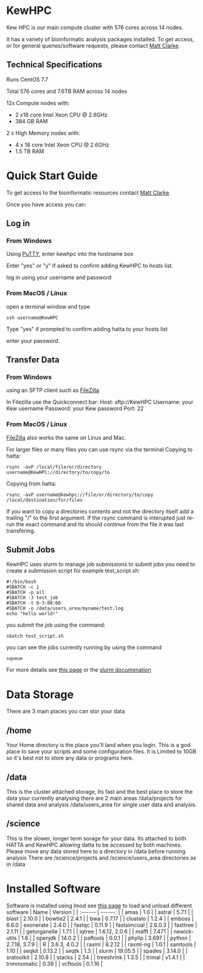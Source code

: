 # KewHPC

Kew HPC is our main compute cluster with 576 cores across 14 nodes.

It has a variety of bioinformatic analysis packages installed. To get access, or for general queries/software requests, please contact [Matt Clarke](mailto:m.clarke@kew.org).

## Technical Specifications
Runs CentOS 7.7

Total 576 cores and 7.6TB RAM across 14 nodes

12x Compute nodes with:

* 2 x18 core Intel Xeon CPU @ 2.6GHz
* 384 GB RAM

2 x High Memory nodes with:

* 4 x 18  core Intel Xeon CPU @ 2.6GHz
* 1.5 TB RAM


# Quick Start Guide
To get access to the bioinformatic resources contact [Matt Clarke](mailto:m.clarke@kew.org)

Once you have access you can:

## Log in
### From Windows
Using [PuTTY](https://www.chiark.greenend.org.uk/~sgtatham/putty/latest.html), enter kewhpc into the hostname box

Enter "yes" or "y" if asked to confirm adding KewHPC to hosts list.

log in using your username and password

### From MacOS / Linux

open a terminal window and type

	ssh username@KewHPC

Type "yes" if prompted to confirm adding hatta to your hosts list

enter your password.

## Transfer Data
### From Windows
using an SFTP client such as [FileZilla](https://filezilla-project.org/download.php?platform=win64)

In Filezilla use the Quickconnect bar:
Host: sftp://KewHPC
Username: your Kew username
Password: your Kew password
Port: 22 

### From MacOS / Linux
[FileZilla](https://filezilla-project.org) also works the same on Linux and Mac.

For larger files or many files you can use rsync via the terminal
Copying to hatta:

	rsync -avP /local/file/or/directory username@KewHPC://directory/to/copy/to

Copying from hatta:

	rsync -avP username@kewhpc://file/or/directory/to/copy /local/destination/for/files

If you want to copy a directories contents and not the directory itself add a trailing "/" to the first argument.
If the rsync command is interupted just re-run the exact command and its should continue from the file it was last transfering.

## Submit Jobs
KewHPC uses slurm to manage job submissions
to submit jobs you need to create a submission script
for example test_script.sh: 

	#!/bin/bash 
	#SBATCH -c 1
	#SBATCH -p all
	#SBATCH -J test_job
	#SBATCH -t 0-3:00:00
	#SBATCH -o /data/users_area/myname/test.log
	echo "hello world!"

you submit the job using the command:

	sbatch test_script.sh

you can see the jobs currently running by using the command 

	squeue

For more details see [this page](./software/slurm.md) or the [slurm documenation](https://slurm.schedmd.com/)

# Data Storage
There are 3 main places you can stor your data

## /home 
Your Home directory is the place you'll land when you login.
This is a god place to save your scripts and some configuration files.
It is Limited to 10GB so it's best not to store any data or programs here.
## /data
This is the cluster attached storage, Its fast and the best place to store the data your currently analysing
there are 2 main areas /data/projects for shared data and analysis /data/users_area for single user data and analysis.

## /science
This is the slower, longer term sorage for your data. Its attached to both HATTA and KewHPC allowing datta to be accessed by both machines.
Please move any data stored here to a directory in /data before running analysis
There are /science/projects and /science/users_area directories as in /data
# Installed Software
Software is installed using lmod see [this page](./software/lmod.md) to load and unload different software
| Name | Version |
| :------ | ------: |
| amas | 1.0 |
| astral | 5.7.1 |
| blast | 2.10.0 |
| bowtie2 | 2.4.1 |
| bwa | 0.7.17 |
| clustalo | 1.2.4 |
| emboss | 6.6.0
| exonerate | 2.4.0 |
| fastqc | 0.11.9 |
| fastsimcoal | 2.6.0.3 |
| fasttree | 2.1.11 |
| getorganelle | 1.7.1 |
| iqtree | 1.6.12, 2.0.6 |
| mafft | 7.471 |
| newick-utils | 1.6 |
| openjdk | 14.0.2 |
| paftools | 0.0.1 |
| phylip | 3.697 |
| python | 2.7.18, 3.7.9 |
| R | 3.6.3, 4.0.2 |
| raxml | 8.2.12 |
| raxml-ng | 1.0.1
| samtools | 1.10 |
| seqkit | 0.13.2 |
| seqtk | 1.3 |
| slurm | 19.05.5 |
| spades | 3.14.0 |
| sratoolkit | 2.10.8 |
| stacks | 2.54 |
| treeshrink | 1.3.5 |
| trimal | v1.4.1 |
| trimmomatic | 0.39 |
| vcftools | 0.1.16 |




